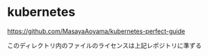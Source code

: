 kubernetes
==========


https://github.com/MasayaAoyama/kubernetes-perfect-guide

このディレクトリ内のファイルのライセンスは上記レポジトリに準ずる
